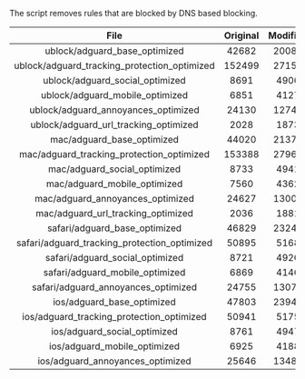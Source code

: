 The script removes rules that are blocked by DNS based blocking.


| File | Original | Modified |
|:----:|:-----:|:-----:|
| ublock/adguard_base_optimized | 42682 | 20082 |
| ublock/adguard_tracking_protection_optimized | 152499 | 27156 |
| ublock/adguard_social_optimized | 8691 | 4906 |
| ublock/adguard_mobile_optimized | 6851 | 4127 |
| ublock/adguard_annoyances_optimized | 24130 | 12748 |
| ublock/adguard_url_tracking_optimized | 2028 | 1873 |
| mac/adguard_base_optimized | 44020 | 21376 |
| mac/adguard_tracking_protection_optimized | 153388 | 27960 |
| mac/adguard_social_optimized | 8733 | 4941 |
| mac/adguard_mobile_optimized | 7560 | 4362 |
| mac/adguard_annoyances_optimized | 24627 | 13002 |
| mac/adguard_url_tracking_optimized | 2036 | 1881 |
| safari/adguard_base_optimized | 46829 | 23249 |
| safari/adguard_tracking_protection_optimized | 50895 | 5168 |
| safari/adguard_social_optimized | 8721 | 4926 |
| safari/adguard_mobile_optimized | 6869 | 4146 |
| safari/adguard_annoyances_optimized | 24755 | 13075 |
| ios/adguard_base_optimized | 47803 | 23945 |
| ios/adguard_tracking_protection_optimized | 50941 | 5175 |
| ios/adguard_social_optimized | 8761 | 4947 |
| ios/adguard_mobile_optimized | 6925 | 4188 |
| ios/adguard_annoyances_optimized | 25646 | 13484 |